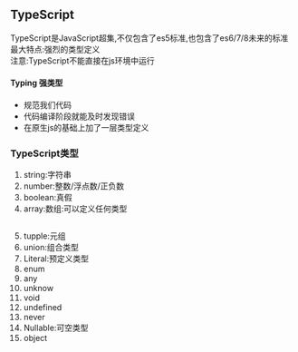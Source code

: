 ## TypeScript
TypeScript是JavaScript超集,不仅包含了es5标准,也包含了es6/7/8未来的标准  
最大特点:强烈的类型定义  
注意:TypeScript不能直接在js环境中运行

#### Typing 强类型
- 规范我们代码
- 代码编译阶段就能及时发现错误
- 在原生js的基础上加了一层类型定义

### TypeScript类型
1. string:字符串
2. number:整数/浮点数/正负数
3. boolean:真假
4. array:数组:可以定义任何类型
   ```js
   
   ```
5. tupple:元组
6. union:组合类型
7. Literal:预定义类型
8. enum
9.  any
10. unknow
11. void 
12. undefined
13. never
14. Nullable:可空类型
15. object


